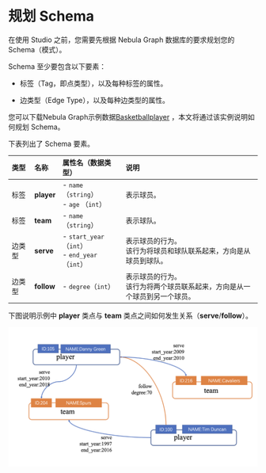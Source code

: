 # 规划 Schema

在使用 Studio 之前，您需要先根据 Nebula Graph 数据库的要求规划您的 Schema（模式）。

 Schema 至少要包含以下要素：

* 标签（Tag，即点类型），以及每种标签的属性。

* 边类型（Edge Type），以及每种边类型的属性。

您可以下载Nebula Graph示例数据[Basketballplayer](https://docs-cdn.nebula-graph.com.cn/dataset/dataset.zip "点击下载") ，本文将通过该实例说明如何规划 Schema。

下表列出了 Schema 要素。

| 类型 | 名称 | 属性名（数据类型） | 说明 |
| :--- | :--- | :---| :--- |
| 标签 |  **player**  | - `name` （`string`） <br>- `age` （`int`）  | 表示球员。  |
| 标签 |   **team** | - `name` （`string`） |  表示球队。 |
| 边类型 |  **serve**  | - `start_year` （`int`） <br> - `end_year` （`int`） | 表示球员的行为。<br>该行为将球员和球队联系起来，方向是从球员到球队。  |
| 边类型 |  **follow**  | - `degree`（`int`）  | 表示球员的行为。<br>该行为将两个球员联系起来，方向是从一个球员到另一个球员。  |

下图说明示例中 **player** 类点与 **team** 类点之间如何发生关系（**serve**/**follow**）。

![球员和球员、球员和球队之间的关系](../figs/st-ug-006-1.png "示例中 player 与 team 的关系")
